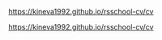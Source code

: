 https://kineva1992.github.io/rsschool-cv/cv

<a href="https://kineva1992.github.io/rsschool-cv/cv.md">https://kineva1992.github.io/rsschool-cv/cv</a>
